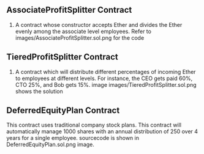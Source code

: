 ## AssociateProfitSplitter Contract

1. A contract whose constructor accepts Ether and divides the Ether evenly among the associate level employees. Refer to images/AssociateProfitSplitter.sol.png for the code

## TieredProfitSplitter Contract

1.  A contract which will distribute different percentages of incoming Ether to employees at different levels. For instance, the CEO gets paid 60%, CTO 25%, and Bob gets 15%. image images/TieredProfitSplitter.sol.png shows the solution

## DeferredEquityPlan Contract

This contract uses traditional company stock plans. This contract will automatically manage 1000 shares with an annual distribution of 250 over 4 years for a single employee. sourcecode is shown in DeferredEquityPlan.sol.png image.
